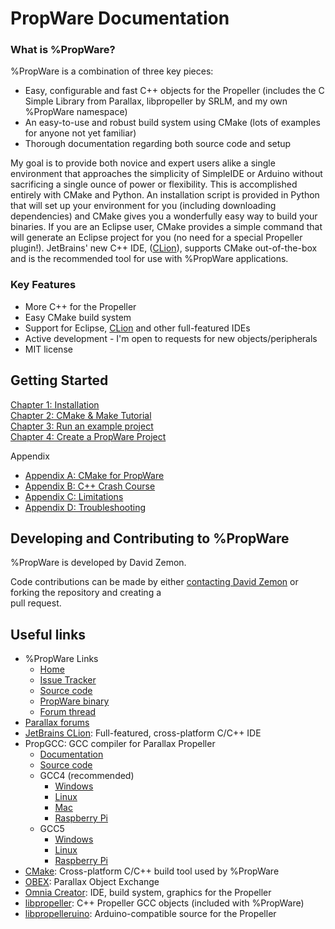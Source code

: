 PropWare Documentation
======================

### What is %PropWare?
%PropWare is a combination of three key pieces:
* Easy, configurable and fast C++ objects for the Propeller (includes the C Simple Library from Parallax, libpropeller 
  by SRLM, and my own %PropWare namespace)
* An easy-to-use and robust build system using CMake (lots of examples for anyone not yet familiar)
* Thorough documentation regarding both source code and setup

My goal is to provide both novice and expert users alike a single environment that approaches the simplicity of 
SimpleIDE or Arduino without sacrificing a single ounce of power or flexibility. This is accomplished entirely with 
CMake and Python. An installation script is provided in Python that will set up your environment for you (including 
downloading dependencies) and CMake gives you a wonderfully easy way to build your binaries. If you are an Eclipse 
user, CMake provides a simple command that will generate an Eclipse project for you (no need for a special Propeller 
plugin!). JetBrains' new C++ IDE, ([CLion](http://www.jetbrains.com/clion/)), supports CMake out-of-the-box and is 
the recommended tool for use with %PropWare applications.

### Key Features
* More C++ for the Propeller
* Easy CMake build system
* Support for Eclipse, [CLion](http://www.jetbrains.com/clion/) and other full-featured IDEs
* Active development - I'm open to requests for new objects/peripherals
* MIT license

Getting Started
---------------

[Chapter 1: Installation](http://david.zemon.name/PropWare/md_docs_Ch1Install.html)<br />
[Chapter 2: CMake & Make Tutorial](http://david.zemon.name/PropWare/md_docs_Ch2CMakeTutorial.html)<br />
[Chapter 3: Run an example project](http://david.zemon.name/PropWare/md_docs_Ch3RunningExampleProjects.html)<br />
[Chapter 4: Create a PropWare Project](http://david.zemon.name/PropWare/md_docs_Ch4AppDeployment.html)<br />

Appendix
* [Appendix A: CMake for PropWare](http://david.zemon.name/PropWare/md_docs_AppACMakeForPropware.html)
* [Appendix B: C++ Crash Course](http://david.zemon.name/PropWare/md_docs_AppBCXXCrashCourse.html)
* [Appendix C: Limitations](http://david.zemon.name/PropWare/md_docs_AppCLimitations.html)
* [Appendix D: Troubleshooting](http://david.zemon.name/PropWare/md_docs_AppDTroubleshooting.html)

Developing and Contributing to %PropWare
---------------------------------------
%PropWare is developed by David Zemon.

Code contributions can be made by either 
[contacting David Zemon](http://david.zemon.name/professional/contact.shtml) or forking the repository and creating a  
pull request.

Useful links
------------
* %PropWare Links
  * [Home](http://david.zemon.name/PropWare)
  * [Issue Tracker](https://github.com/DavidZemon/PropWare/issues)
  * [Source code](https://github.com/DavidZemon/PropWare)
  * [PropWare binary](http://david.zemon.name/downloads/PropWare_Binaries/PropWare_current.zip)
  * [Forum thread](http://forums.parallax.com/showthread.php/157005-FYI-PropWare-Complete-build-system-and-library-for-PropGCC)
* [Parallax forums](http://forums.parallax.com/forumdisplay.php/65-Propeller-1-Multicore-Microcontroller)
* [JetBrains CLion](http://www.jetbrains.com/clion/): Full-featured, cross-platform C/C++ IDE
* PropGCC: GCC compiler for Parallax Propeller
  * [Documentation](https://code.google.com/p/propgcc/)
  * [Source code](https://github.com/parallaxinc/propgcc)
  * GCC4 (recommended)
    * [Windows][1]
    * [Linux][2] 
    * [Mac][3]
    * [Raspberry Pi][4]
  * GCC5
    * [Windows][5]
    * [Linux][6] 
    * [Raspberry Pi][7]
* [CMake](http://www.cmake.org/): Cross-platform C/C++ build tool used by %PropWare
* [OBEX](http://obex.parallax.com/): Parallax Object Exchange
* [Omnia Creator](http://omniacreator.com/): IDE, build system, graphics for the Propeller
* [libpropeller](https://github.com/libpropeller/libpropeller): C++ Propeller GCC objects (included with %PropWare)
* [libpropelleruino](https://code.google.com/p/lib-propelleruino/): Arduino-compatible source for the Propeller

[1]: http://david.zemon.name:8111/repository/download/PropGCC5_Gcc4win32/.lastSuccessful/propellergcc-alpha_v1_9_0-gcc4-win32.zip?guest=1
[2]: http://david.zemon.name:8111/repository/download/PropGCC5_Gcc4linuxX64/.lastSuccessful/propellergcc-alpha_v1_9_0-gcc4-linux-x64.tar.gz?guest=1
[3]: http://david.zemon.name/downloads/PropGCC-osx_10.6.8_v1_0_0.tar.gz
[4]: http://david.zemon.name:8111/repository/download/PropGCC5_Gcc4rpi/.lastSuccessful/propellergcc-alpha_v1_9_0-gcc4-rpi.tar.gz?guest=1
[5]: http://david.zemon.name:8111/repository/download/PropGCC5_Gcc5win32/.lastSuccessful/propellergcc-alpha_v1_9_0-gcc5-win32.zip?guest=1
[6]: http://david.zemon.name:8111/repository/download/PropGCC5_Gcc5linuxX64/.lastSuccessful/propellergcc-alpha_v1_9_0-gcc5-linux-x64.tar.gz?guest=1 
[7]: http://david.zemon.name:8111/repository/download/PropGCC5_Gcc5rpi/.lastSuccessful/propellergcc-alpha_v1_9_0-gcc5-rpi.tar.gz?guest=1
